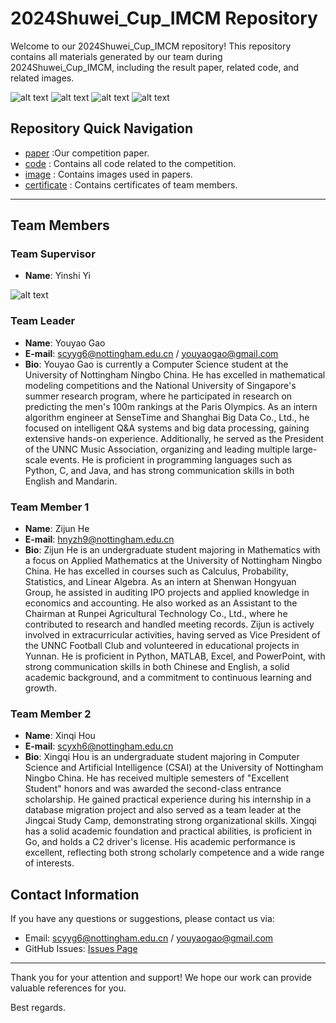 # 2024Shuwei_Cup_IMCM Repository

Welcome to our 2024Shuwei_Cup_IMCM  repository! This repository contains all materials generated by our team during 2024Shuwei_Cup_IMCM, including the result paper, related code, and related images.

![alt text](https://github.com/dashen2004/2024Shuwei_Cup_IMCM/blob/main/img/Problem%201.png "Problem 1")
![alt text](https://github.com/dashen2004/2024Shuwei_Cup_IMCM/blob/main/img/Problem%202.png "Problem 2")
![alt text](https://github.com/dashen2004/2024Shuwei_Cup_IMCM/blob/main/img/Problem%203.png "Problem 3")
![alt text](https://github.com/dashen2004/2024Shuwei_Cup_IMCM/blob/main/img/Problem%204.png "Problem 4")

## Repository Quick Navigation

- [paper](B2024082728930.pdf) :Our competition paper.
- [code](src) : Contains all code related to the competition.
- [image](img) : Contains images used in papers.
- [certificate](certificate) : Contains certificates of team members.

---

## Team Members

### Team Supervisor

- **Name**: Yinshi Yi

![alt text](https://github.com/dashen2004/2024Shuwei_Cup_IMCM/blob/main/certificate/Shiyi%20Yin.png "Certificate for Shiyi Yin")

### Team Leader

- **Name**: Youyao Gao
- **E-mail**: scyyg6@nottingham.edu.cn / youyaogao@gmail.com
- **Bio**: Youyao Gao is currently a Computer Science student at the University of Nottingham Ningbo China. He has excelled in mathematical modeling competitions and the National University of Singapore's summer research program, where he participated in research on predicting the men's 100m rankings at the Paris Olympics. As an intern algorithm engineer at SenseTime and Shanghai Big Data Co., Ltd., he focused on intelligent Q&A systems and big data processing, gaining extensive hands-on experience. Additionally, he served as the President of the UNNC Music Association, organizing and leading multiple large-scale events. He is proficient in programming languages such as Python, C, and Java, and has strong communication skills in both English and Mandarin.

### Team Member 1

- **Name**: Zijun He
- **E-mail**: hnyzh9@nottingham.edu.cn
- **Bio**: Zijun He is an undergraduate student majoring in Mathematics with a focus on Applied Mathematics at the University of Nottingham Ningbo China. He has excelled in courses such as Calculus, Probability, Statistics, and Linear Algebra. As an intern at Shenwan Hongyuan Group, he assisted in auditing IPO projects and applied knowledge in economics and accounting. He also worked as an Assistant to the Chairman at Runpei Agricultural Technology Co., Ltd., where he contributed to research and handled meeting records. Zijun is actively involved in extracurricular activities, having served as Vice President of the UNNC Football Club and volunteered in educational projects in Yunnan. He is proficient in Python, MATLAB, Excel, and PowerPoint, with strong communication skills in both Chinese and English, a solid academic background, and a commitment to continuous learning and growth.

### Team Member 2

- **Name**: Xinqi Hou
- **E-mail**: scyxh6@nottingham.edu.cn
- **Bio**: Xingqi Hou is an undergraduate student majoring in Computer Science and Artificial Intelligence (CSAI) at the University of Nottingham Ningbo China. He has received multiple semesters of "Excellent Student" honors and was awarded the second-class entrance scholarship. He gained practical experience during his internship in a database migration project and also served as a team leader at the Jingcai Study Camp, demonstrating strong organizational skills. Xingqi has a solid academic foundation and practical abilities, is proficient in Go, and holds a C2 driver's license. His academic performance is excellent, reflecting both strong scholarly competence and a wide range of interests.

## Contact Information

If you have any questions or suggestions, please contact us via:

- Email: scyyg6@nottingham.edu.cn / youyaogao@gmail.com
- GitHub Issues: [Issues Page](https://github.com/dashen2004/2024Shuwei_Cup_IMCM/issues)

---

Thank you for your attention and support! We hope our work can provide valuable references for you.

Best regards.
